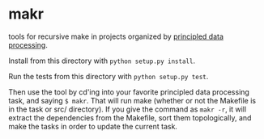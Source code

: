 # makr
tools for recursive make in projects organized by [principled data processing](https://hrdag.org/2016/06/14/the-task-is-a-quantum-of-workflow/).

Install from this directory with `python setup.py install`.

Run the tests from this directory with `python setup.py test`.

Then use the tool by cd'ing into your favorite principled data processing task, and saying `$ makr`. That will run make (whether or not the Makefile is in the task or src/ directory). If you give the command as `makr -r`, it will extract the dependencies from the Makefile, sort them topologically, and make the tasks in order to update the current task.

<!-- done -->
